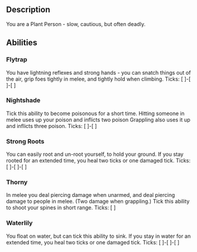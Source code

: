 ## Description
You are a Plant Person - slow, cautious, but often deadly.

## Abilities
### Flytrap
You have lightning reflexes and strong hands - you can snatch things out of
the air, grip foes tightly in melee, and tightly hold when climbing.
Ticks: [ ]-[ ]-[ ]

### Nightshade
Tick this ability to become poisonous for a short time.
Hitting someone in melee uses up your poison and inflicts two poison
Grappling also uses it up and inflicts three poison.
Ticks: [ ]-[ ]

### Strong Roots
You can easily root and un-root yourself, to hold your ground.
If you stay rooted for an extended time, you heal two ticks or one damaged tick.
Ticks: [ ]-[ ]-[ ]

### Thorny
In melee you deal piercing damage when unarmed, and deal piercing damage
to people in melee. (Two damage when grappling.)
Tick this ability to shoot your spines in short range.
Ticks: [ ]

### Waterlily
You float on water, but can tick this ability to sink.
If you stay in water for an extended time, you heal two ticks or one damaged tick.
Ticks: [ ]-[ ]-[ ]
